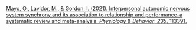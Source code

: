 
[Mayo, O., Lavidor, M., & Gordon, I. (2021). Interpersonal autonomic nervous system synchrony and its association to relationship and performance–a systematic review and meta-analysis. _Physiology & Behavior_, _235_, 113391.](https://www.sciencedirect.com/science/article/pii/S0031938421000834?casa_token=wlGBZ9xzc4sAAAAA:jZG1lbz57BHdMnSkoGFoo88fSvvfAKlZIv5SSPi8OphtZyqcJigovCUApAxMPdLPVgqLHgCfzA)